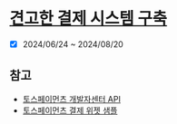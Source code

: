 # [견고한 결제 시스템 구축](https://www.inflearn.com/course/견고한-결제-시스템-구축/dashboard)

- [x] 2024/06/24 ~ 2024/08/20

## 참고

- [토스페이먼츠 개발자센터 API](https://docs.tosspayments.com/reference)
- [토스페이먼츠 결제 위젯 샘플](https://github.com/tosspayments/payment-widget-sample)
